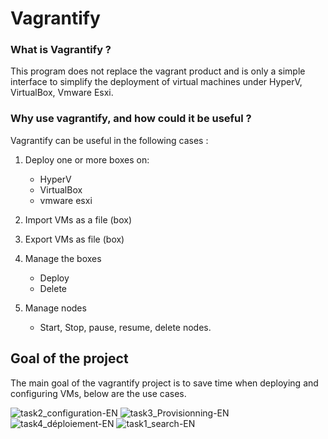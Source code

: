 # Vagrantify

### What is Vagrantify ?
This program does not replace the vagrant product and is only a simple interface to simplify the deployment of virtual machines under HyperV, VirtualBox, Vmware Esxi.


### Why use vagrantify, and how could it be useful ?

Vagrantify can be useful in the following cases :

1.  Deploy one or more boxes on:
	-   HyperV
	-   VirtualBox
	-   vmware esxi
  
3.  Import VMs as a file (box)
    
4.  Export VMs as file (box)
    
5.  Manage the boxes
	-   Deploy
	-   Delete

7.  Manage nodes
	-   Start, Stop, pause, resume, delete nodes.
  
  ## Goal of the project
The main goal of the vagrantify project is to save time when deploying and configuring VMs, below are the use cases.

![task2_configuration-EN](https://user-images.githubusercontent.com/83987931/189533701-1085f78d-24e2-45b7-b347-7009796263cc.png)
![task3_Provisionning-EN](https://user-images.githubusercontent.com/83987931/189533705-5aaeba16-7a4d-450d-90c2-6ac2e7869a72.png)
![task4_déploiement-EN](https://user-images.githubusercontent.com/83987931/189533706-03b5db50-6bc3-41ac-b32c-1c653aa51e39.png)
![task1_search-EN](https://user-images.githubusercontent.com/83987931/189533707-b21a12ac-a85d-4205-aebf-e91d245ff13f.png)
